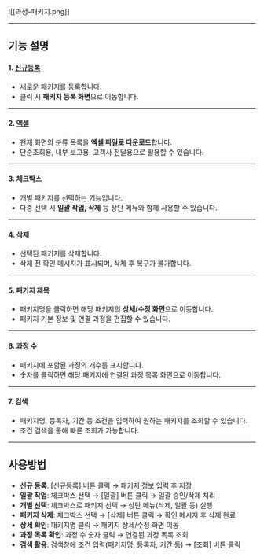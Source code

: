 
![[과정-패키지.png]] 

***
## 기능 설명  

#### 1. [신규등록](패키지등록.md)  
- 새로운 패키지를 등록합니다.  
- 클릭 시 **패키지 등록 화면**으로 이동합니다.  

***  
#### 2. [엑셀](엑셀.md)  
- 현재 화면의 분류 목록을 **엑셀 파일로 다운로드**합니다.  
- 단순조회용, 내부 보고용, 고객사 전달용으로 활용할 수 있습니다.  

***  
#### 3. 체크박스  
- 개별 패키지를 선택하는 기능입니다.  
- 다중 선택 시 **일괄 작업, 삭제** 등 상단 메뉴와 함께 사용할 수 있습니다.  

***  
#### 4. 삭제  
- 선택된 패키지를 삭제합니다.  
- 삭제 전 확인 메시지가 표시되며, 삭제 후 복구가 불가합니다.  

***  
#### 5. 패키지 제목  
- 패키지명을 클릭하면 해당 패키지의 **상세/수정 화면**으로 이동합니다.  
- 패키지 기본 정보 및 연결 과정을 편집할 수 있습니다.  

***  
#### 6. 과정 수  
- 패키지에 포함된 과정의 개수를 표시합니다.  
- 숫자를 클릭하면 해당 패키지에 연결된 과정 목록 화면으로 이동합니다.  

***  
#### 7. 검색  
- 패키지명, 등록자, 기간 등 조건을 입력하여 원하는 패키지를 조회할 수 있습니다.  
- 조건 검색을 통해 빠른 조회가 가능합니다.  

***  

## 사용방법  
- **신규 등록**: [신규등록] 버튼 클릭 → 패키지 정보 입력 후 저장  
- **일괄 작업**: 체크박스 선택 → [일괄] 버튼 클릭 → 일괄 승인/삭제 처리  
- **개별 선택**: 체크박스로 패키지 선택 → 상단 메뉴(삭제, 일괄 등) 실행  
- **패키지 삭제**: 체크박스 선택 → [삭제] 버튼 클릭 → 확인 메시지 후 삭제 완료  
- **상세 확인**: 패키지명 클릭 → 패키지 상세/수정 화면 이동  
- **과정 목록 확인**: 과정 수 숫자 클릭 → 연결된 과정 목록 조회  
- **검색 활용**: 검색창에 조건 입력(패키지명, 등록자, 기간 등) → [조회] 버튼 클릭  
